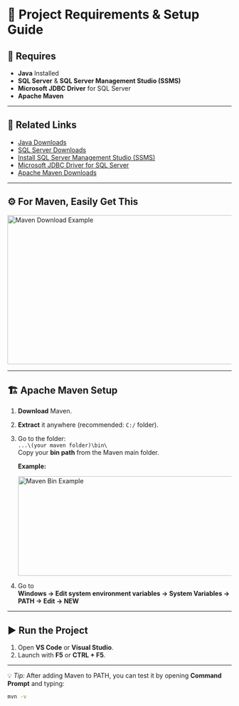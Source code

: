 # 🧩 Project Requirements & Setup Guide

## 🔧 Requires
- **Java** Installed  
- **SQL Server** & **SQL Server Management Studio (SSMS)**  
- **Microsoft JDBC Driver** for SQL Server  
- **Apache Maven**

---

## 🔗 Related Links
- [Java Downloads](https://www.oracle.com/asean/java/technologies/downloads/)
- [SQL Server Downloads](https://www.microsoft.com/en-us/sql-server/sql-server-downloads)
- [Install SQL Server Management Studio (SSMS)](https://learn.microsoft.com/en-us/ssms/install/install)
- [Microsoft JDBC Driver for SQL Server](https://learn.microsoft.com/en-us/sql/connect/jdbc/download-microsoft-jdbc-driver-for-sql-server?view=sql-server-ver17)
- [Apache Maven Downloads](https://maven.apache.org/download.cgi)

---

## ⚙️ For Maven, Easily Get This

<img width="622" height="334" alt="Maven Download Example" src="https://github.com/user-attachments/assets/b5bb18bb-1f65-4570-96ae-3d0f50bd46a0" />

---

## 🏗️ Apache Maven Setup

1. **Download** Maven.  
2. **Extract** it anywhere (recommended: `C:/` folder).  
3. Go to the folder:  
   `...\(your maven folder)\bin\`  
   Copy your **bin path** from the Maven main folder.

   **Example:**

   <img width="545" height="223" alt="Maven Bin Example" src="https://github.com/user-attachments/assets/7e932682-0cbd-4e67-8c7b-e4960707276c" />

4. Go to  
   **Windows → Edit system environment variables → System Variables → PATH → Edit → NEW**

---

## ▶️ Run the Project

1. Open **VS Code** or **Visual Studio**.  
2. Launch with **F5** or **CTRL + F5**.

---

💡 *Tip:* After adding Maven to PATH, you can test it by opening **Command Prompt** and typing:
```bash
mvn -v
